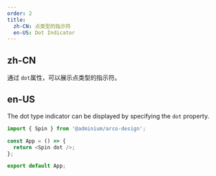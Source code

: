 ```yaml
---
order: 2
title:
  zh-CN: 点类型的指示符
  en-US: Dot Indicator
---
```


## zh-CN

通过 `dot`属性，可以展示点类型的指示符。

## en-US

The dot type indicator can be displayed by specifying the `dot` property.

```js
import { Spin } from '@adminium/arco-design';

const App = () => {
  return <Spin dot />;
};

export default App;
```
